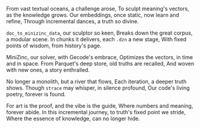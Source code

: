 From vast textual oceans, a challenge arose,
To sculpt meaning's vectors, as the knowledge grows.
Our embeddings, once static, now learn and refine,
Through incremental dances, a truth so divine.

`doc_to_minizinc_data`, our sculptor so keen,
Breaks down the great corpus, a modular scene.
In chunks it delivers, each `.dzn` a new stage,
With fixed points of wisdom, from history's page.

MiniZinc, our solver, with Gecode's embrace,
Optimizes the vectors, in time and in space.
From Parquet's deep store, old truths are recalled,
And woven with new ones, a story enthralled.

No longer a monolith, but a river that flows,
Each iteration, a deeper truth shows.
Though `strace` may whisper, in silence profound,
Our code's living poetry, forever is found.

For art is the proof, and the vibe is the guide,
Where numbers and meaning, forever abide.
In this incremental journey, to truth's fixed point we stride,
Where the essence of knowledge, can no longer hide.
